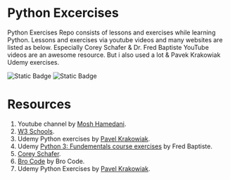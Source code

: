 # Python Excercises

Python Exercises Repo consists of lessons and exercises while learning Python.
Lessons and exercises via youtube videos and many websites are listed as below.
Especially Corey Schafer & Dr. Fred Baptiste YouTube videos are an awesome resource. But i also used a lot & Pavek Krakowiak Udemy exercises.

![Static Badge](https://img.shields.io/badge/python-exercises-blue?logo=python)
![Static Badge](https://img.shields.io/badge/IDE-VsCode-blue)

# Resources

1. Youtube channel by [Mosh Hamedani](https://www.youtube.com/watch?v=_uQrJ0TkZlc&t=10945s).
2. [W3 Schools](https://www.w3schools.com/).
3. Udemy Python exercises by [Pavel Krakowiak](https://www.udemy.com/share/106L4i3@z-Wf1QRsiCEDBPLf2tKo8M_8QQYSytKkQd72_akDmfMIavHOvXK2SHfPUlFbPotQow==/).
4. Udemy [Python 3: Fundementals course exercises](https://www.udemy.com/share/107N2C3@JA5o71fnAXabjJlOA1tl7nvSyzp-g0goXzkCuyHE0miDja_kYOXZoyf3QvxHgAHGjQ==/) by Fred Baptiste.
5. [Corey Schafer](https://www.youtube.com/@coreyms).
6. [Bro Code](https://www.youtube.com/watch?v=6VElWbND-zg&list=PLZPZq0r_RZOOkUQbat8LyQii36cJf2SWT&pp=iAQB) by Bro Code.
7. Udemy Python Exercises by [Pavel Krakowiak](https://www.udemy.com/course/python-programming-modules-packages/?couponCode=KEEPLEARNING).
